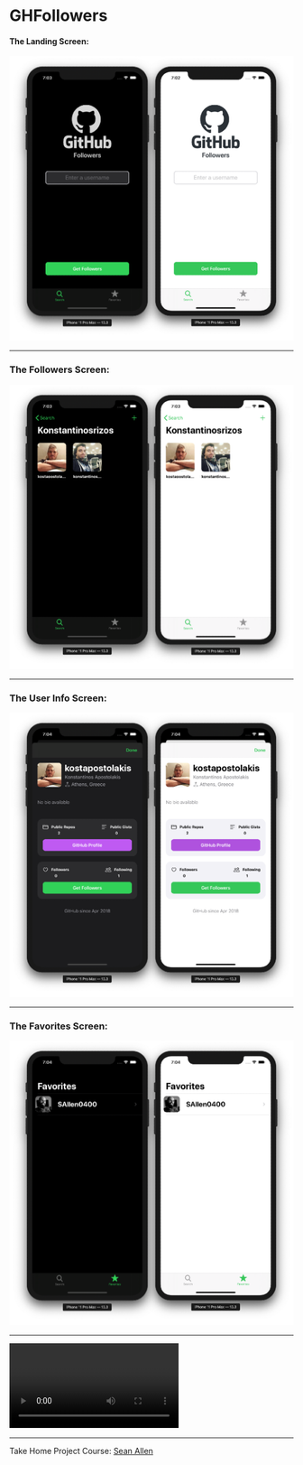 #  GHFollowers

#### The Landing Screen:
![](Assets/LandScreen.png)

---

### The Followers Screen:
![](Assets/Followers.png)

---

### The User Info Screen:
![](Assets/UserInfo.png)

---

### The Favorites Screen:
![](Assets/Favorites.png)

---

![Preview](Assets/Demo.mov)

---

Take Home Project Course: [Sean Allen](https://www.youtube.com/watch?v=MSIe2y6Fee8)

